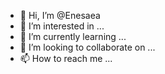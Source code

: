 - 👋 Hi, I’m @Enesaea
- 👀 I’m interested in ...
- 🌱 I’m currently learning ...
- 💞️ I’m looking to collaborate on ...
- 📫 How to reach me ...

<!---
Enesaea/Enesaea is a ✨ special ✨ repository because its `README.md` (this file) appears on your GitHub profile.
You can click the Preview link to take a look at your changes.
--->
